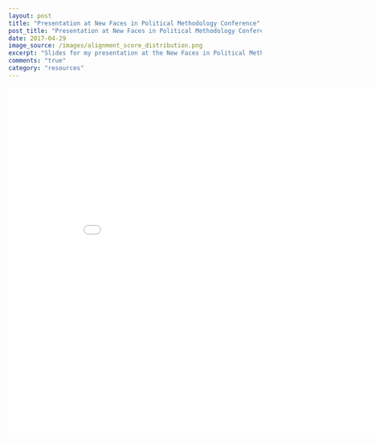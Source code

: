 ```yaml
---
layout: post
title: "Presentation at New Faces in Political Methodology Conference"
post_title: "Presentation at New Faces in Political Methodology Conference"
date: 2017-04-29
image_source: /images/alignment_score_distribution.png
excerpt: "Slides for my presentation at the New Faces in Political Methodology Conference."
comments: "true"
category: "resources"
---
```

<embed src="/resources/text-policy.pdf" width="900px" height="700px" />
